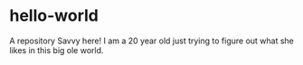 # hello-world
A repository 
Savvy here! I am a 20 year old just trying to figure out what she likes in this big ole world.

